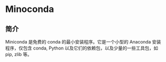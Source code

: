 # Minoconda

## 简介

Miniconda 是免费的 conda 的最小安装程序。它是一个小型的 Anaconda 安装程序，仅包含 conda, Python 以及它们的依赖包，以及少量的一些工具包，如 pip, zlib 等。
